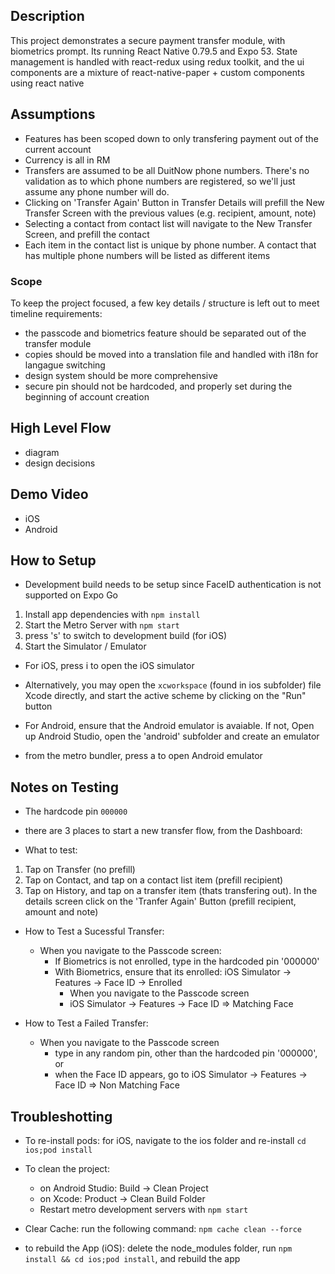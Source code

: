## Description

This project demonstrates a secure payment transfer module, with biometrics prompt. Its running React Native 0.79.5 and Expo 53. State management is handled with react-redux using redux toolkit, and the ui components are a mixture of react-native-paper + custom components using react native

## Assumptions

-   Features has been scoped down to only transfering payment out of the current account
-   Currency is all in RM
-   Transfers are assumed to be all DuitNow phone numbers. There's no validation as to which phone numbers are registered, so we'll just assume any phone number will do.
-   Clicking on 'Transfer Again' Button in Transfer Details will prefill the New Transfer Screen with the previous values (e.g. recipient, amount, note)
-   Selecting a contact from contact list will navigate to the New Transfer Screen, and prefill the contact
-   Each item in the contact list is unique by phone number. A contact that has multiple phone numbers will be listed as different items

### Scope

To keep the project focused, a few key details / structure is left out to meet timeline requirements:

-   the passcode and biometrics feature should be separated out of the transfer module
-   copies should be moved into a translation file and handled with i18n for langague switching
-   design system should be more comprehensive
-   secure pin should not be hardcoded, and properly set during the beginning of account creation

## High Level Flow

-   diagram
-   design decisions

## Demo Video

-   iOS
-   Android

## How to Setup

-   Development build needs to be setup since FaceID authentication is not supported on Expo Go

1. Install app dependencies with `npm install`
2. Start the Metro Server with `npm start`
3. press 's' to switch to development build (for iOS)
4. Start the Simulator / Emulator

-   For iOS, press i to open the iOS simulator
-   Alternatively, you may open the `xcworkspace` (found in ios subfolder) file Xcode directly, and start the active scheme by clicking on the "Run" button

-   For Android, ensure that the Android emulator is avaiable. If not, Open up Android Studio, open the 'android' subfolder and create an emulator
-   from the metro bundler, press a to open Android emulator

## Notes on Testing

-   The hardcode pin `000000`
-   there are 3 places to start a new transfer flow, from the Dashboard:

-   What to test:

1.  Tap on Transfer (no prefill)
2.  Tap on Contact, and tap on a contact list item (prefill recipient)
3.  Tap on History, and tap on a transfer item (thats transfering out). In the details screen click on the 'Tranfer Again' Button (prefill recipient, amount and note)

-   How to Test a Sucessful Transfer:

    -   When you navigate to the Passcode screen:
        -   If Biometrics is not enrolled, type in the hardcoded pin '000000'
        -   With Biometrics, ensure that its enrolled: iOS Simulator -> Features -> Face ID -> Enrolled
            -   When you navigate to the Passcode screen
            -   iOS Simulator -> Features -> Face ID => Matching Face

-   How to Test a Failed Transfer:
    -   When you navigate to the Passcode screen
        -   type in any random pin, other than the hardcoded pin '000000', or
        -   when the Face ID appears, go to iOS Simulator -> Features -> Face ID => Non Matching Face

## Troubleshotting

-   To re-install pods: for iOS, navigate to the ios folder and re-install `cd ios;pod install`
-   To clean the project:

    -   on Android Studio: Build -> Clean Project
    -   on Xcode: Product -> Clean Build Folder
    -   Restart metro development servers with `npm start`

-   Clear Cache: run the following command: `npm cache clean --force`
-   to rebuild the App (iOS): delete the node_modules folder, run `npm install && cd ios;pod install`, and rebuild the app
